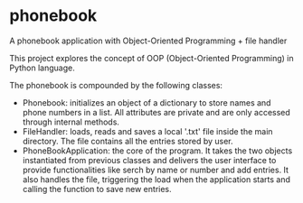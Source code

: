 # phonebook

A phonebook application with Object-Oriented Programming + file handler

This project explores the concept of OOP (Object-Oriented Programming) in Python language.

The phonebook is compounded by the following classes:

- Phonebook: initializes an object of a dictionary to store names and phone numbers in a list.
All attributes are private and are only accessed through internal methods.
- FileHandler: loads, reads and saves a  local '.txt' file inside the main directory. The file contains all the entries stored by user.
- PhoneBookApplication: the core of the program. It takes the two objects instantiated from previous classes
and delivers the user interface to provide functionalities like serch by name or number and add entries.
It also handles the file, triggering the load when the application starts and calling the function to save new entries.
